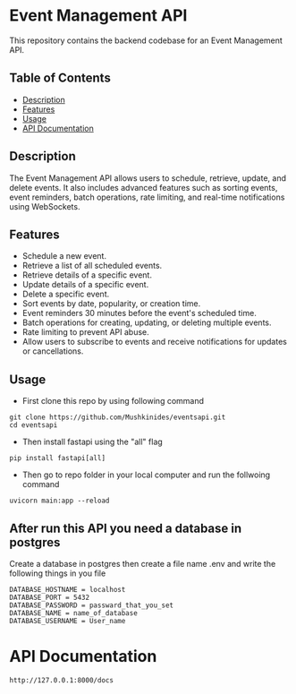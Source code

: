 # Event Management API

This repository contains the backend codebase for an Event Management API.

## Table of Contents

- [Description](#description)
- [Features](#features)
- [Usage](#usage)
- [API Documentation](#api-documentation)


## Description

The Event Management API allows users to schedule, retrieve, update, and delete events. It also includes advanced features such as sorting events, event reminders, batch operations, rate limiting, and real-time notifications using WebSockets.

## Features

- Schedule a new event.
- Retrieve a list of all scheduled events.
- Retrieve details of a specific event.
- Update details of a specific event.
- Delete a specific event.
- Sort events by date, popularity, or creation time.
- Event reminders 30 minutes before the event's scheduled time.
- Batch operations for creating, updating, or deleting multiple events.
- Rate limiting to prevent API abuse.
- Allow users to subscribe to events and receive notifications for updates or cancellations.

## Usage

- First clone this repo by using following command
````
git clone https://github.com/Mushkinides/eventsapi.git
cd eventsapi
````

- Then install fastapi using the "all" flag 
````
pip install fastapi[all]
````

- Then go to repo folder in your local computer and run the follwoing command
````
uvicorn main:app --reload
````

## After run this API you need a database in postgres 
Create a database in postgres then create a file name .env and write the following things in you file 
````
DATABASE_HOSTNAME = localhost
DATABASE_PORT = 5432
DATABASE_PASSWORD = passward_that_you_set
DATABASE_NAME = name_of_database
DATABASE_USERNAME = User_name
````

# API Documentation
````
http://127.0.0.1:8000/docs 
````
